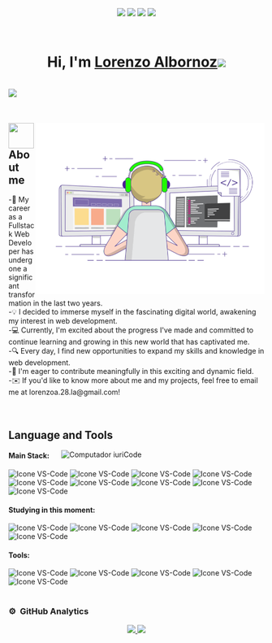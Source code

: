  <p align="center">
<img src="https://img.shields.io/badge/Age-29-blue" />
  <img src="https://img.shields.io/badge/Focus-Full%20Stack-brightgreen" />
  <img src="https://img.shields.io/badge/Lives-%20Tucumán-success" />
  <img src="https://img.shields.io/badge/Languages-English%20%26%20Spanish-brightgreen" />
</p>

<br>
<div align="center">
<h1 align="center">Hi, I'm <a href="https://aristi.dev">Lorenzo Albornoz</a><img src="https://media.giphy.com/media/hvRJCLFzcasrR4ia7z/giphy.gif" width="35"></h1>
</div>
<br>
<img src="https://user-images.githubusercontent.com/59575502/127335491-fdba1874-e943-4d3c-ab8c-678ffe22f8b8.png">
<br>

<br><br>
<img align="left" src = "https://user-images.githubusercontent.com/63050133/156777293-72a6e681-2582-4a9d-ad92-09d1181d47c7.gif" width = 50px height=50px>
<img align="right" alt="GIF" src="https://raw.githubusercontent.com/devSouvik/devSouvik/master/gif3.gif" width="450"/>

<h2 align="left" font-weight="bold">About me</h2>  
-🚀 My career as a Fullstack Web Developer has undergone a significant transformation in the last two years.
<br>
-💡 I decided to immerse myself in the fascinating digital world, awakening my interest in web development.
<br>
-💻 Currently, I'm excited about the progress I've made and committed to continue learning and growing in this new world that has captivated me.
<br>
-🔍 Every day, I find new opportunities to expand my skills and knowledge in web development.
<br>
-🎨 I'm eager to contribute meaningfully in this exciting and dynamic field.
<br>
-✉️ If you'd like to know more about me and my projects, feel free to email me at lorenzoa.28.la@gmail.com!
<br><br>


<br>

## Language and Tools

<img src="https://raw.githubusercontent.com/MicaelliMedeiros/micaellimedeiros/master/image/computer-illustration.png" min-width="400px" max-width="400px" width="400px" align="right" alt="Computador iuriCode">

#### Main Stack:
<div align="start">
  <img height="48px" width="48px" alt="Icone VS-Code" src="https://skillicons.dev/icons?i=html"/>
  <img height="48px" width="48px" alt="Icone VS-Code" src="https://skillicons.dev/icons?i=css"/>
  <img height="48px" width="48px" alt="Icone VS-Code" src="https://skillicons.dev/icons?i=js"/>
  <img height="48px" width="48px" alt="Icone VS-Code" src="https://skillicons.dev/icons?i=bootstrap"/>
  <img height="48px" width="48px" alt="Icone VS-Code" src="https://skillicons.dev/icons?i=sass"/>
  <img height="48px" width="48px" alt="Icone VS-Code" src="https://skillicons.dev/icons?i=react"/>
  <img height="48px" width="48px" alt="Icone VS-Code" src="https://skillicons.dev/icons?i=nodejs"/>
  <img height="48px" width="48px" alt="Icone VS-Code" src="https://skillicons.dev/icons?i=mongodb"/>
  <img height="48px" width="48px" alt="Icone VS-Code" src="https://skillicons.dev/icons?i=express"/>
</div>

#### Studying in this moment:
<div align="start">
  <img height="48px" width="48px" alt="Icone VS-Code" src="https://skillicons.dev/icons?i=ts"/>
  <img height="48px" width="48px" alt="Icone VS-Code" src="https://skillicons.dev/icons?i=nestjs"/>
  <img height="48px" width="48px" alt="Icone VS-Code" src="https://skillicons.dev/icons?i=mysql"/>
  <img height="48px" width="48px" alt="Icone VS-Code" src="https://skillicons.dev/icons?i=python"/>
  <img height="48px" width="48px" alt="Icone VS-Code" src="https://skillicons.dev/icons?i=docker"/>
</div>

#### Tools:
<div align="start">
  <img height="48px" width="48px" alt="Icone VS-Code" src="https://skillicons.dev/icons?i=vscode"/>
  <img height="48px" width="48px" alt="Icone VS-Code" src="https://skillicons.dev/icons?i=github"/>
  <img height="48px" width="48px" alt="Icone VS-Code" src="https://skillicons.dev/icons?i=git"/>
  <img height="48px" width="48px" alt="Icone VS-Code" src="https://skillicons.dev/icons?i=postman"/>
  <img height="48px" width="48px" alt="Icone VS-Code" src="https://skillicons.dev/icons?i=npm"/>
</div>
<br>

### ⚙️ &nbsp;GitHub Analytics

<p align="center">
<a href="https://github.com/LorenzoAlbornoz">
  <img height="180em" src="https://github-readme-stats-eight-theta.vercel.app/api?username=LorenzoAlbornoz&show_icons=true&theme=algolia&include_all_commits=true&count_private=true"/>
  <img height="180em" src="https://github-readme-stats-eight-theta.vercel.app/api/top-langs/?username=LorenzoAlbornoz&layout=compact&langs_count=8&theme=algolia"/>
</a>
</p>
